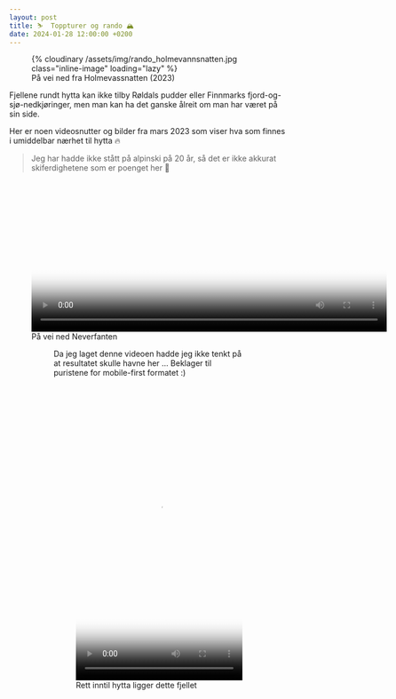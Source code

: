 ```yaml
---
layout: post
title: ⛷️  Toppturer og rando 🏔️
date: 2024-01-28 12:00:00 +0200
---
```


<figure>
{% cloudinary /assets/img/rando_holmevannsnatten.jpg class="inline-image" loading="lazy" %}
<figcaption>På vei ned fra Holmevassnatten (2023)</figcaption>
</figure>
Fjellene rundt hytta kan ikke tilby Røldals pudder eller Finnmarks fjord-og-sjø-nedkjøringer, 
men man kan ha det ganske ålreit om man har været på sin side.

Her er noen videosnutter og bilder fra mars 2023 som viser hva som finnes i umiddelbar nærhet til hytta 🔥

<link rel="stylesheet" href="https://vjs.zencdn.net/8.10.0/video-js.css" media="print" onload="this.media='all'">
<script async src="https://vjs.zencdn.net/8.10.0/video.min.js"></script>

> Jeg har hadde ikke stått på alpinski på 20 år, så det er ikke akkurat skiferdighetene som er poenget her 🙈

<figure>
<video
id="neverfanten"
class="video-js"
controls
preload="true"
width="640"
height="273"
poster="/assets/img/rando_cover_ranten.jpg"
XXautoplay
data-setup='{}'

>

    <source src="https://www.dropbox.com/scl/fi/fc4xcp3dadu56nt1cs2xu/20230323_113312_502.mp4?rlkey=unbnrl4qblsbxbflrrue3r94g&dl=1" type="video/mp4" />
    <p class="vjs-no-js">
      To view this video please enable JavaScript, and consider upgrading to a web browser that <a href="https://videojs.com/html5-video-support/" target="_blank" >supports HTML5 video</a>
    </p>

</video>
<figcaption>På vei ned Neverfanten</figcaption>
<figure>

Da jeg laget denne videoen hadde jeg ikke tenkt på at resultatet skulle havne her ...
Beklager til puristene for mobile-first formatet :)

<figure>
<video
id="holmevannsnatten"
class="video-js"
controls
preload="true"
width="300"
height="532"
poster="/assets/img/rando_holmevannsnatten.jpg"
data-setup='{}'
>
    <source src="https://www.dropbox.com/scl/fi/uevvzxc7ugaympn0bzukv/20230319_180053_258.mp4?rlkey=5ecor5odl45cb4gaqx616mxih&dl=1" type="video/mp4" />
    <p class="vjs-no-js">
      To view this video please enable JavaScript, and consider upgrading to a web browser that <a href="https://videojs.com/html5-video-support/" target="_blank" >supports HTML5 video</a>
    </p>
</video>
<figcaption>Rett inntil hytta ligger dette fjellet</figcaption>
</figure>

<script>
window.HELP_IMPROVE_VIDEOJS = true;
</script>

<!--<img src="https://lh3.googleusercontent.com/pw/ABLVV85Yj-1xASk2FqB4u_GQnIt6Qiv-OebURwtM33HRjUOL9nsLBLm_PxowdoaVLGqNipZltTAM2Zr_pEI1QtvQtOSHQBy7_2vt7_4gKTWAS50EVkuU7ksDGxBBawfCXti9clNcwR7iQAFO1lGjh_A3HQaVdDbTgGguzYPrrBQQCT0ij9-DL3DfvS14nfRAGDEl03AEZ4LhWukLkYdmz9xr2i-T7tiyh1kcn0HtvEvoUZCHVa5zBbGlZbVYqHONBVqD_HhrFji_HqaRWZdKQIwdX0lOkzOkw10l-6wt-C-T11mJAegSVQ5-pyLnFNW6FTP3gx3S9kdkqHpi0o6HLa3SpTIwM7IRuTaYUYH1E-uVSwDD1lkbLByvVbEME045GiBSlrYpH6o9wr2QDr7qOs57no0L1o9t7GjugCe-MJwP18HLQw2VcB6s9tllHA8AUKdNdyuaUsYRDxNyboumN8VJwGQ1pKxpY7WG-z2vLpnzhi2_1ROyOoOJjKRZf10ZwrUox_YRSNPjv0SQD3wLa-fer610gjZCIQ9UKfN8SQRvdrnuO5-9bwf5mwJkmx6kTON-p1QOavaxtzmxpUtv7JLKWRALF8JszTl4QqJdoxXXBpiDSIfHLnvQUnle4NI8IyAt2K6JaaZ9uTP3J9qHlxrRsXF9QJeSHIWMSK6cHFgL0ICdvH5_xdrDcfPOiDtvY0QXjTMLUwB-yiAZ0yMXFzBNozFUO3c6SrhwjRG0p5OWepj12JUtT1VHxwMUzWI1-PLEbwBLL04gwslB6OFlIiCtgiu0g-PCV30BLF8O5GcKzUCkUn8ANEe78AhW53N7sYfethqXM_U1SZp5pwmEFJ3PmlC3QvezlivVyk57Q4XXWCzuG3RBWdPs8afPPwE5QSuxxkEfYpwAHT36Znq13e_qiSLVUg=w3024-h1286-s-no-gm?authuser=0" />-->

